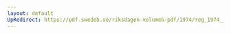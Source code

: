 ```yaml
---
layout: default
UpRedirect: https://pdf.swedeb.se/riksdagen-volumeG-pdf/1974/reg_1974__reg_01/reg_1974__reg_01_0199.pdf
---
```

